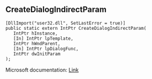 ## CreateDialogIndirectParam

```
[DllImport("user32.dll", SetLastError = true)]
public static extern IntPtr CreateDialogIndirectParam(
   IntPtr hInstance,
   [In] IntPtr lpTemplate,
   IntPtr hWndParent,
   [In] IntPtr lpDialogFunc,
   IntPtr dwInitParam
);
```

Microsoft documentation: [Link](https://docs.microsoft.com/en-us/windows/win32/api/winuser/nf-winuser-createdialogindirectparama)
